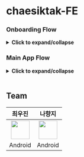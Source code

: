 # chaesiktak-FE


### Onboarding Flow
<details>
  <summary><strong>Click to expand/collapse</strong></summary>
  
| Step            | Description | Image |
|----------------|------------|--------------------------------------------------------------|
| **Splash** | 앱 실행 시 처음 표시되는 화면 | <img src="https://github.com/woojin-devv/chaesiktak_screen/blob/main/splash.png?raw=true" height="200"> |
| **Intro** | 앱의 주요 기능을 소개하는 화면 | <img src="https://github.com/woojin-devv/chaesiktak_screen/blob/main/intro.png?raw=true" height="200"> |
| **Login** | 기존 사용자가 계정 정보를 입력하여 로그인하는 화면 | <img src="https://github.com/woojin-devv/chaesiktak_screen/blob/main/login.png?raw=true" height="200"> |
| **Forgot Password** | 사용자가 비밀번호를 잊었을 경우 이메일을 입력하여 재설정할 수 있도록 돕는 화면 | <img src="https://github.com/woojin-devv/chaesiktak_screen/blob/main/forgot%20password.png?raw=true" height="200"> |
| **Join (Sign Up)** | 신규 사용자가 계정을 생성하는 화면으로, 이메일, 비밀번호 입력 및 추가 정보를 입력 | <img src="https://github.com/woojin-devv/chaesiktak_screen/blob/main/join.png?raw=true" height="200"> |
| **Terms of Service (TOS)** | 회원가입 시 이용 약관 및 개인정보 처리방침을 확인하고 동의할 수 있는 화면 | <img src="https://github.com/woojin-devv/chaesiktak_screen/blob/main/TOS.png?raw=true" height="200"> |

</details>

### Main App Flow<!-- {"fold":true} -->
<details>
  <summary><strong>Click to expand/collapse</strong></summary>

| Step       | Description                                                      | Image |
|------------|------------------------------------------------------------------|--------------------------------------------------------------|
| **Home**   | 사용자가 로그인 후 처음 접하는 메인 화면으로, 주요 기능으로 이동할 수 있는 하단 네비게이션 제공 | <img src="https://github.com/woojin-devv/chaesiktak_screen/blob/main/Home.png?raw=true" height="200"> |
| **Scanner** | 사용자가 카메라를 이용해 이미지 스캔, 스캔된 이미지 데이터를 분석 대체 식재료 추천 | <img src="https://github.com/woojin-devv/chaesiktak_screen/blob/main/Scanner.png?raw=true" height="200"> |
| **MyInfo** | 사용자의 프로필 정보 및 계정 설정을 관리할 수 있는 화면 | <img src="https://github.com/woojin-devv/chaesiktak_screen/blob/main/Myinfo.png?raw=true" height="200"> |

</details>

</br>


## Team
|최우진|나향지|
|:---:|:---:|
|<a href="https://github.com/woojin-devv"><img src="https://avatars.githubusercontent.com/woojin-devv" width="50"></a>|<a href="https://github.com/hyonjji"><img src="https://avatars.githubusercontent.com/hyonjji" width="50"></a>|
|Android|Android|

